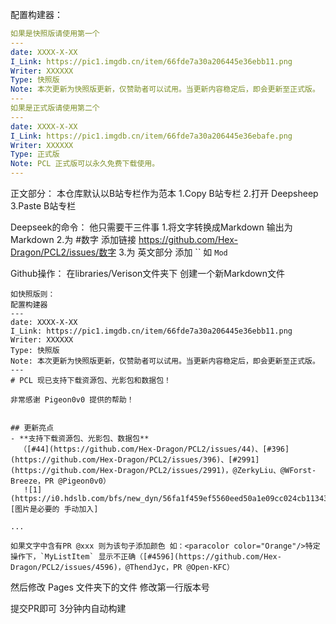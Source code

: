 配置构建器：
```yaml
如果是快照版请使用第一个
---
date: XXXX-X-XX 
I_Link: https://pic1.imgdb.cn/item/66fde7a30a206445e36ebb11.png
Writer: XXXXXX
Type: 快照版
Note: 本次更新为快照版更新，仅赞助者可以试用。当更新内容稳定后，即会更新至正式版。
---
如果是正式版请使用第二个
---
date: XXXX-X-XX
I_Link: https://pic1.imgdb.cn/item/66fde7a30a206445e36ebafe.png
Writer: XXXXXX
Type: 正式版
Note: PCL 正式版可以永久免费下载使用。
---
```
正文部分：
本仓库默认以B站专栏作为范本
1.Copy B站专栏
2.打开 Deepsheep 
3.Paste B站专栏

Deepseek的命令：
他只需要干三件事
1.将文字转换成Markdown 输出为Markdown 
2.为 #数字 添加链接 https://github.com/Hex-Dragon/PCL2/issues/数字
3.为 英文部分 添加 `` 如 `Mod` 

Github操作：
在libraries/Verison文件夹下
创建一个新Markdown文件
```
如快照版则：
配置构建器
---
date: XXXX-X-XX 
I_Link: https://pic1.imgdb.cn/item/66fde7a30a206445e36ebb11.png
Writer: XXXXXX
Type: 快照版
Note: 本次更新为快照版更新，仅赞助者可以试用。当更新内容稳定后，即会更新至正式版。
---
# PCL 现已支持下载资源包、光影包和数据包！

非常感谢 Pigeon0v0 提供的帮助！


## 更新亮点
- **支持下载资源包、光影包、数据包**  
  （[#44](https://github.com/Hex-Dragon/PCL2/issues/44)、[#396](https://github.com/Hex-Dragon/PCL2/issues/396)、[#2991](https://github.com/Hex-Dragon/PCL2/issues/2991)，@ZerkyLiu、@WForst-Breeze，PR @Pigeon0v0）
   ![1](https://i0.hdslb.com/bfs/new_dyn/56fa1f459ef5560eed50a1e09cc024cb11343203.png)[图片是必要的 手动加入]

...

如果文字中含有PR @xxx 则为该句子添加颜色 如：<paracolor color="Orange"/>特定操作下，`MyListItem` 显示不正确（[#4596](https://github.com/Hex-Dragon/PCL2/issues/4596)，@ThendJyc，PR @Open-KFC）

```

然后修改 Pages 文件夹下的文件
修改第一行版本号

提交PR即可
3分钟内自动构建
